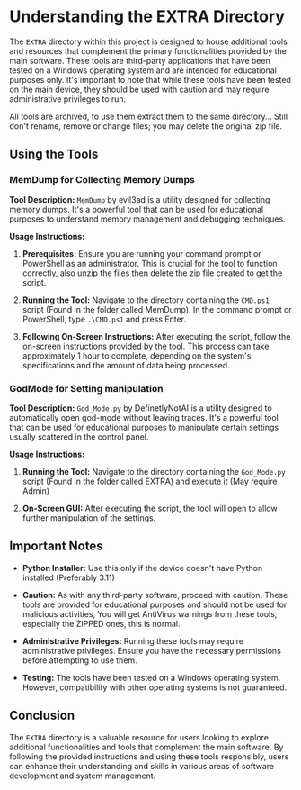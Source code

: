 # Understanding the EXTRA Directory

The `EXTRA` directory within this project is designed to house additional tools and resources that complement the primary functionalities provided by the main software. These tools are third-party applications that have been tested on a Windows operating system and are intended for educational purposes only. It's important to note that while these tools have been tested on the main device, they should be used with caution and may require administrative privileges to run.

All tools are archived, to use them extract them to the same directory... Still don't rename, remove or change files; you may delete the original zip file.

## Using the Tools

### MemDump for Collecting Memory Dumps

**Tool Description:** `MemDump` by evil3ad is a utility designed for collecting memory dumps. It's a powerful tool that can be used for educational purposes to understand memory management and debugging techniques.

**Usage Instructions:**

1. **Prerequisites:** Ensure you are running your command prompt or PowerShell as an administrator. This is crucial for the tool to function correctly, also unzip the files then delete the zip file created to get the script.

2. **Running the Tool:** Navigate to the directory containing the `CMD.ps1` script (Found in the folder called MemDump). In the command prompt or PowerShell, type `.\CMD.ps1` and press Enter.

3. **Following On-Screen Instructions:** After executing the script, follow the on-screen instructions provided by the tool. This process can take approximately 1 hour to complete, depending on the system's specifications and the amount of data being processed.

### GodMode for Setting manipulation

**Tool Description:** `God_Mode.py` by DefinetlyNotAI is a utility designed to automatically open god-mode without leaving traces. It's a powerful tool that can be used for educational purposes to manipulate certain settings usually scattered in the control panel.

**Usage Instructions:**

1. **Running the Tool:** Navigate to the directory containing the `God_Mode.py` script (Found in the folder called EXTRA) and execute it (May require Admin)

2. **On-Screen GUI:** After executing the script, the tool will open to allow further manipulation of the settings.


## Important Notes

- **Python Installer:** Use this only if the device doesn't have Python installed (Preferably 3.11)

- **Caution:** As with any third-party software, proceed with caution. These tools are provided for educational purposes and should not be used for malicious activities, You will get AntiVirus warnings from these tools, especially the ZIPPED ones, this is normal.

- **Administrative Privileges:** Running these tools may require administrative privileges. Ensure you have the necessary permissions before attempting to use them.

- **Testing:** The tools have been tested on a Windows operating system. However, compatibility with other operating systems is not guaranteed.

## Conclusion

The `EXTRA` directory is a valuable resource for users looking to explore additional functionalities and tools that complement the main software. By following the provided instructions and using these tools responsibly, users can enhance their understanding and skills in various areas of software development and system management.
